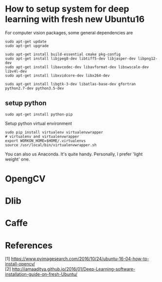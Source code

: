 # How to setup system for deep learning with fresh new Ubuntu16
For computer vision packages, some general dependencies are
```
sudo apt-get update
sudo apt-get upgrade

sudo apt-get install build-essential cmake pkg-config
sudo apt-get install libjpeg8-dev libtiff5-dev libjasper-dev libpng12-dev
sudo apt-get install libavcodec-dev libavformat-dev libswscale-dev libv4l-dev
sudo apt-get install libxvidcore-dev libx264-dev

sudo apt-get install libgtk-3-dev libatlas-base-dev gfortran python2.7-dev python3.5-dev
```
## setup python

```
sudo apt-get install python-pip
```

Setup python virtual environment
```
sudo pip install virtualenv virtualenvwrapper
# virtualenv and virtualenvwrapper
export WORKON_HOME=$HOME/.virtualenvs
source /usr/local/bin/virtualenvwrapper.sh
```
You can also us Anaconda. It's quite handy. Personally, I prefer 'light weight' one.
# OpengCV

# Dlib

# Caffe

# References
[1] https://www.pyimagesearch.com/2016/10/24/ubuntu-16-04-how-to-install-opencv/   
[2] http://iamaaditya.github.io/2016/01/Deep-Learning-software-installation-guide-on-fresh-Ubuntu/   



